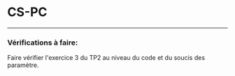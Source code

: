 # CS-PC
***
### Vérifications à faire:
Faire vérifier l'exercice 3 du TP2 au niveau du code et du soucis des paramètre.
